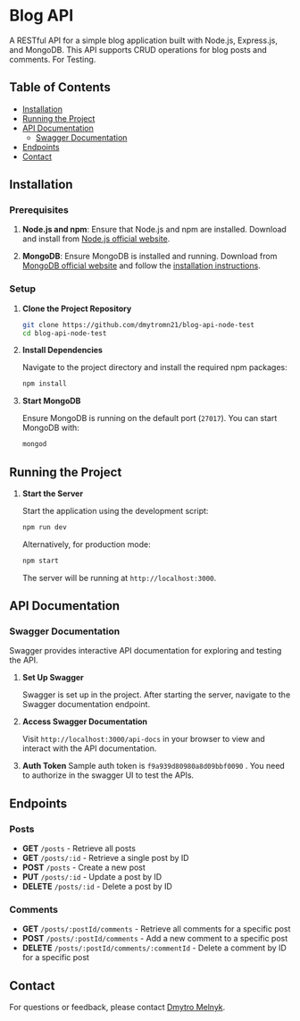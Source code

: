 # Blog API

A RESTful API for a simple blog application built with Node.js, Express.js, and MongoDB. This API supports CRUD operations for blog posts and comments. For Testing.

## Table of Contents

- [Installation](#installation)
- [Running the Project](#running-the-project)
- [API Documentation](#api-documentation)
  - [Swagger Documentation](#swagger-documentation)
- [Endpoints](#endpoints)
- [Contact](#contact)

## Installation

### Prerequisites

1. **Node.js and npm**: Ensure that Node.js and npm are installed. Download and install from [Node.js official website](https://nodejs.org/).

2. **MongoDB**: Ensure MongoDB is installed and running. Download from [MongoDB official website](https://www.mongodb.com/try/download/community) and follow the [installation instructions](https://docs.mongodb.com/manual/installation/).

### Setup

1. **Clone the Project Repository**

   ```bash
   git clone https://github.com/dmytromn21/blog-api-node-test
   cd blog-api-node-test
   ```

2. **Install Dependencies**

   Navigate to the project directory and install the required npm packages:

   ```bash
   npm install
   ```

3. **Start MongoDB**

   Ensure MongoDB is running on the default port (`27017`). You can start MongoDB with:

   ```bash
   mongod
   ```

## Running the Project

1. **Start the Server**

   Start the application using the development script:

   ```bash
   npm run dev
   ```

   Alternatively, for production mode:

   ```bash
   npm start
   ```

   The server will be running at `http://localhost:3000`.

## API Documentation

### Swagger Documentation

Swagger provides interactive API documentation for exploring and testing the API.

1. **Set Up Swagger**

   Swagger is set up in the project. After starting the server, navigate to the Swagger documentation endpoint.

2. **Access Swagger Documentation**

   Visit `http://localhost:3000/api-docs` in your browser to view and interact with the API documentation.

3. **Auth Token**
   Sample auth token is `f9a939d80980a8d09bbf0090` .
   You need to authorize in the swagger UI to test the APIs.

## Endpoints

### Posts

- **GET** `/posts` - Retrieve all posts
- **GET** `/posts/:id` - Retrieve a single post by ID
- **POST** `/posts` - Create a new post
- **PUT** `/posts/:id` - Update a post by ID
- **DELETE** `/posts/:id` - Delete a post by ID

### Comments

- **GET** `/posts/:postId/comments` - Retrieve all comments for a specific post
- **POST** `/posts/:postId/comments` - Add a new comment to a specific post
- **DELETE** `/posts/:postId/comments/:commentId` - Delete a comment by ID for a specific post

## Contact

For questions or feedback, please contact [Dmytro Melnyk](dmytromelnyk21@gmail.com).
